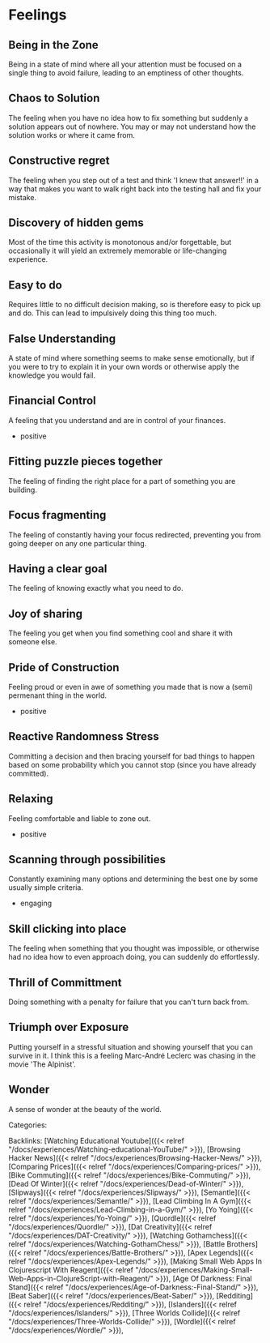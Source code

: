 # Feelings

## Being in the Zone

Being in a state of mind where all your attention must be focused on a single thing to avoid failure, leading to an emptiness of other thoughts.


## Chaos to Solution

The feeling when you have no idea how to fix something but suddenly a solution appears out of nowhere. You may or may not understand how the solution works or where it came from.


## Constructive regret

The feeling when you step out of a test and think 'I knew that answer!!' in a way that makes you want to walk right back into the testing hall and fix your mistake.


## Discovery of hidden gems

Most of the time this activity is monotonous and/or forgettable, but occasionally it will yield an extremely memorable or life-changing experience.


## Easy to do

Requires little to no difficult decision making, so is therefore easy to pick up and do. This can lead to impulsively doing this thing too much.


## False Understanding

A state of mind where something seems to make sense emotionally, but if you were to try to explain it in your own words or otherwise apply the knowledge you would fail.


## Financial Control

A feeling that you understand and are in control of your finances.

  - positive

## Fitting puzzle pieces together

The feeling of finding the right place for a part of something you are building.


## Focus fragmenting

The feeling of constantly having your focus redirected, preventing you from going deeper on any one particular thing.


## Having a clear goal

The feeling of knowing exactly what you need to do.


## Joy of sharing

The feeling you get when you find something cool and share it with someone else.


## Pride of Construction

Feeling proud or even in awe of something you made that is now a (semi) permenant thing in the world. 

  - positive

## Reactive Randomness Stress

Committing a decision and then bracing yourself for bad things to happen based on some probability which you cannot stop (since you have already committed).


## Relaxing

Feeling comfortable and liable to zone out.

  - positive

## Scanning through possibilities

Constantly examining many options and determining the best one by some usually simple criteria.

  - engaging

## Skill clicking into place

The feeling when something that you thought was impossible, or otherwise had no idea how to even approach doing, you can suddenly do effortlessly.


## Thrill of Committment

Doing something with a penalty for failure that you can't turn back from.


## Triumph over Exposure

Putting yourself in a stressful situation and showing yourself that you can survive in it. I think this is a feeling Marc-André Leclerc was chasing in the movie 'The Alpinist'.


## Wonder

A sense of wonder at the beauty of the world.

Categories: 

Backlinks: [Watching Educational Youtube]({{< relref "/docs/experiences/Watching-educational-YouTube/" >}}), 
[Browsing Hacker News]({{< relref "/docs/experiences/Browsing-Hacker-News/" >}}), 
[Comparing Prices]({{< relref "/docs/experiences/Comparing-prices/" >}}), 
[Bike Commuting]({{< relref "/docs/experiences/Bike-Commuting/" >}}), 
[Dead Of Winter]({{< relref "/docs/experiences/Dead-of-Winter/" >}}), 
[Slipways]({{< relref "/docs/experiences/Slipways/" >}}), 
[Semantle]({{< relref "/docs/experiences/Semantle/" >}}), 
[Lead Climbing In A Gym]({{< relref "/docs/experiences/Lead-Climbing-in-a-Gym/" >}}), 
[Yo Yoing]({{< relref "/docs/experiences/Yo-Yoing/" >}}), 
[Quordle]({{< relref "/docs/experiences/Quordle/" >}}), 
[Dat Creativity]({{< relref "/docs/experiences/DAT-Creativity/" >}}), 
[Watching Gothamchess]({{< relref "/docs/experiences/Watching-GothamChess/" >}}), 
[Battle Brothers]({{< relref "/docs/experiences/Battle-Brothers/" >}}), 
[Apex Legends]({{< relref "/docs/experiences/Apex-Legends/" >}}), 
[Making Small Web Apps In Clojurescript With Reagent]({{< relref "/docs/experiences/Making-Small-Web-Apps-in-ClojureScript-with-Reagent/" >}}), 
[Age Of Darkness: Final Stand]({{< relref "/docs/experiences/Age-of-Darkness:-Final-Stand/" >}}), 
[Beat Saber]({{< relref "/docs/experiences/Beat-Saber/" >}}), 
[Redditing]({{< relref "/docs/experiences/Redditing/" >}}), 
[Islanders]({{< relref "/docs/experiences/Islanders/" >}}), 
[Three Worlds Collide]({{< relref "/docs/experiences/Three-Worlds-Collide/" >}}), 
[Wordle]({{< relref "/docs/experiences/Wordle/" >}}), 
